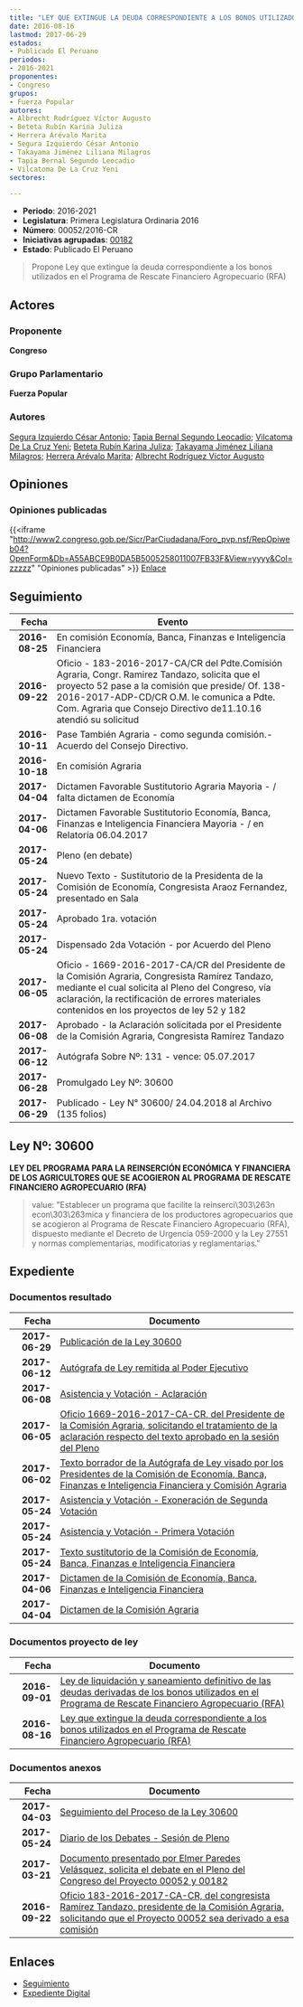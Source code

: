 ```yaml
---
title: "LEY QUE EXTINGUE LA DEUDA CORRESPONDIENTE A LOS BONOS UTILIZADOS EN EL PROGRAMA DE RESCATE FINANCIERO AGROPECUARIO (RFA)"
date: 2016-08-16
lastmod: 2017-06-29
estados:
- Publicado El Peruano
periodos:
- 2016-2021
proponentes:
- Congreso
grupos:
- Fuerza Popular
autores:
- Albrecht Rodríguez Víctor Augusto
- Beteta Rubín Karina Juliza
- Herrera Arévalo Marita
- Segura Izquierdo César Antonio
- Takayama Jiménez Liliana Milagros
- Tapia Bernal Segundo Leocadio
- Vilcatoma De La Cruz Yeni
sectores:

---
```

- **Periodo**: 2016-2021
- **Legislatura**: Primera Legislatura Ordinaria 2016
- **Número**: 00052/2016-CR
- **Iniciativas agrupadas**: [00182](../../00100/00182)
- **Estado**: Publicado El Peruano

> Propone Ley que extingue la deuda correspondiente a los bonos utilizados en el Programa de Rescate Financiero Agropecuario (RFA)


## Actores

### Proponente

**Congreso**

### Grupo Parlamentario

**Fuerza Popular**

### Autores

[Segura Izquierdo César Antonio](mailto:mailto:csegura@congreso.gob.pe); [Tapia Bernal Segundo Leocadio](mailto:mailto:stapia@congreso.gob.pe); [Vilcatoma De La Cruz Yeni](mailto:mailto:yvilcatoma@congreso.gob.pe); [Beteta Rubín Karina Juliza](mailto:mailto:kbeteta@congreso.gob.pe); [Takayama Jiménez Liliana Milagros](mailto:mailto:ltakayama@congreso.gob.pe); [Herrera Arévalo Marita](mailto:mailto:mherrera@congreso.gob.pe); [Albrecht Rodríguez Víctor Augusto](mailto:mailto:valbrecht@congreso.gob.pe)

## Opiniones

### Opiniones publicadas

{{<iframe "http://www2.congreso.gob.pe/Sicr/ParCiudadana/Foro_pvp.nsf/RepOpiweb04?OpenForm&Db=A55ABCE9B0DA5B5005258011007FB33F&View=yyyy&Col=zzzzz" "Opiniones publicadas" >}}
[Enlace](http://www2.congreso.gob.pe/Sicr/ParCiudadana/Foro_pvp.nsf/RepOpiweb04?OpenForm&Db=A55ABCE9B0DA5B5005258011007FB33F&View=yyyy&Col=zzzzz)


## Seguimiento

| Fecha | Evento |
|------:|--------|
| **2016-08-25** | En comisión Economía, Banca, Finanzas e Inteligencia Financiera |
| **2016-09-22** | Oficio - 183-2016-2017-CA/CR del Pdte.Comisión Agraria, Congr. Ramirez Tandazo, solicita que el proyecto 52 pase a la comisión que preside/ Of. 138-2016-2017-ADP-CD/CR O.M. le comunica a Pdte. Com. Agraria que Consejo Directivo de11.10.16 atendió su solicitud |
| **2016-10-11** | Pase También Agraria - como segunda comisión.- Acuerdo del Consejo Directivo. |
| **2016-10-18** | En comisión Agraria |
| **2017-04-04** | Dictamen Favorable Sustitutorio Agraria Mayoria - / falta dictamen de Economía |
| **2017-04-06** | Dictamen Favorable Sustitutorio Economía, Banca, Finanzas e Inteligencia Financiera Mayoria - / en Relatoría 06.04.2017 |
| **2017-05-24** | Pleno (en debate) |
| **2017-05-24** | Nuevo Texto - Sustitutorio de la Presidenta de la Comisión de Economía, Congresista Araoz Fernandez, presentado en Sala |
| **2017-05-24** | Aprobado 1ra. votación |
| **2017-05-24** | Dispensado 2da Votación - por Acuerdo del Pleno |
| **2017-06-05** | Oficio - 1669-2016-2017-CA/CR del Presidente de la Comisión Agraria, Congresista Ramírez Tandazo, mediante el cual solicita al Pleno del Congreso, vía aclaración, la rectificación de errores materiales contenidos en los proyectos de ley 52 y 182 |
| **2017-06-08** | Aprobado - la Aclaración solicitada por el Presidente de la Comisión Agraria, Congresista Ramírez Tandazo |
| **2017-06-12** | Autógrafa Sobre Nº: 131 - vence: 05.07.2017 |
| **2017-06-28** | Promulgado Ley Nº: 30600 |
| **2017-06-29** | Publicado - Ley N° 30600/ 24.04.2018 al Archivo (135 folios) |

## Ley Nº: 30600

**LEY DEL PROGRAMA PARA LA REINSERCIÓN ECONÓMICA Y FINANCIERA DE LOS AGRICULTORES QUE SE ACOGIERON AL PROGRAMA DE RESCATE FINANCIERO AGROPECUARIO (RFA)**

> value: "Establecer un programa que facilite la reinserci\303\263n econ\303\263mica y financiera de los productores agropecuarios que se acogieron al Programa de Rescate Financiero Agropecuario (RFA), dispuesto mediante el Decreto de Urgencia 059-2000 y la Ley 27551 y normas complementarias, modificatorias y reglamentarias."


## Expediente

### Documentos resultado

| Fecha | Documento |
|------:|-----------|
| **2017-06-29** | [Publicación de la Ley 30600](http://www.leyes.congreso.gob.pe/Documentos/2016_2021/ADLP/Normas_Legales/30600-LEY.pdf) |
| **2017-06-12** | [Autógrafa de Ley remitida al Poder Ejecutivo](http://www.leyes.congreso.gob.pe/Documentos/2016_2021/ADLP/Texto_Aprobado/AU0005220170612.pdf) |
| **2017-06-08** | [Asistencia y Votación - Aclaración](http://www.leyes.congreso.gob.pe/Documentos/2016_2021/Asistencia_y_Votacion/Proyectos_de_Ley/AV0005220170608.pdf) |
| **2017-06-05** | [Oficio 1669-2016-2017-CA-CR, del Presidente de la Comisión Agraria, solicitando el tratamiento de la aclaración respecto del texto aprobado en la sesión del Pleno](http://www.leyes.congreso.gob.pe/Documentos/2016_2021/Oficios/Comisiones_Ordinarias/OFICIO-1669-2016-2017-CA-CR.pdf) |
| **2017-06-02** | [Texto borrador de la Autógrafa de Ley visado por los Presidentes de la Comisión de Economía, Banca, Finanzas e Inteligencia Financiera y Comisión Agraria](http://www.leyes.congreso.gob.pe/Documentos/2016_2021/Texto_Borrador_de_Autografa/BAU0005220170602.pdf) |
| **2017-05-24** | [Asistencia y Votación - Exoneración de Segunda Votación](http://www.leyes.congreso.gob.pe/Documentos/2016_2021/Asistencia_y_Votacion/Proyectos_de_Ley/Exoneracion_de_Segunda_Votacion/ESV0005220170524.pdf) |
| **2017-05-24** | [Asistencia y Votación - Primera Votación](http://www.leyes.congreso.gob.pe/Documentos/2016_2021/Asistencia_y_Votacion/Proyectos_de_Ley/AV0005220170524.pdf) |
| **2017-05-24** | [Texto sustitutorio de la Comisión de Economía, Banca, Finanzas e Inteligencia Financiera](http://www.leyes.congreso.gob.pe/Documentos/2016_2021/Texto_Sustitutorio/Proyectos_de_Ley/TS0005220170524.pdf) |
| **2017-04-06** | [Dictamen de la Comisión de Economía, Banca, Finanzas e Inteligencia Financiera](http://www.leyes.congreso.gob.pe/Documentos/2016_2021/Dictamenes/Proyectos_de_Ley/00052DC09MAY20170406.PDF) |
| **2017-04-04** | [Dictamen de la Comisión Agraria](http://www.leyes.congreso.gob.pe/Documentos/2016_2021/Dictamenes/Proyectos_de_Ley/00052DC01MAY20170404..pdf) |

### Documentos proyecto de ley

| Fecha | Documento |
|------:|-----------|
| **2016-09-01** | [Ley de liquidación y saneamiento definitivo de las deudas derivadas de los bonos utilizados en el Programa de Rescate Financiero Agropecuario (RFA)](http://www.leyes.congreso.gob.pe/Documentos/2016_2021/Proyectos_de_Ley_y_de_Resoluciones_Legislativas/PL0018220160901..pdf) |
| **2016-08-16** | [Ley que extingue la deuda correspondiente a los bonos utilizados en el Programa de Rescate Financiero Agropecuario (RFA)](http://www.leyes.congreso.gob.pe/Documentos/2016_2021/Proyectos_de_Ley_y_de_Resoluciones_Legislativas/PL00052_20160816.pdf) |

### Documentos anexos

| Fecha | Documento |
|------:|-----------|
| **2017-04-03** | [Seguimiento del Proceso de la Ley 30600](http://www.leyes.congreso.gob.pe/Documentos/2016_2021/Seguimiento_de_Proyectos_de_Ley/00052PL20180403.pdf) |
| **2017-05-24** | [Diario de los Debates - Sesión de Pleno](http://www.leyes.congreso.gob.pe/Documentos/2016_2021/ADLP/Diario_Debates/30600_DD.pdf) |
| **2017-03-21** | [Documento presentado por Elmer Paredes Velásquez, solicita el debate en el Pleno del Congreso del Proyecto 00052 y 00182](http://www.leyes.congreso.gob.pe/Documentos/2016_2021/Oficios/Otras_Instituciones/ELMER-PAREDES-VELASUQEZ.pdf) |
| **2016-09-22** | [Oficio 183-2016-2017-CA-CR, del congresista Ramírez Tandazo, presidente de la Comisión Agraria, solicitando que el Proyecto 00052 sea derivado a esa comisión](http://www.leyes.congreso.gob.pe/Documentos/2016_2021/Oficios/Comisiones_Ordinarias/OFICIO-183-2016-2017-CA-CR...pdf) |

## Enlaces

- [Seguimiento](http://www2.congreso.gob.pe/Sicr/TraDocEstProc/CLProLey2016.nsf/f7fff46988ca05b1052578e100829cc7/7c9a1eab1ab23e78052580110079f7c8?OpenDocument)
- [Expediente Digital](http://www2.congreso.gob.pe/Sicr/TraDocEstProc/Expvirt_2011.nsf/visbusqptramdoc1621/00052?opendocument)

